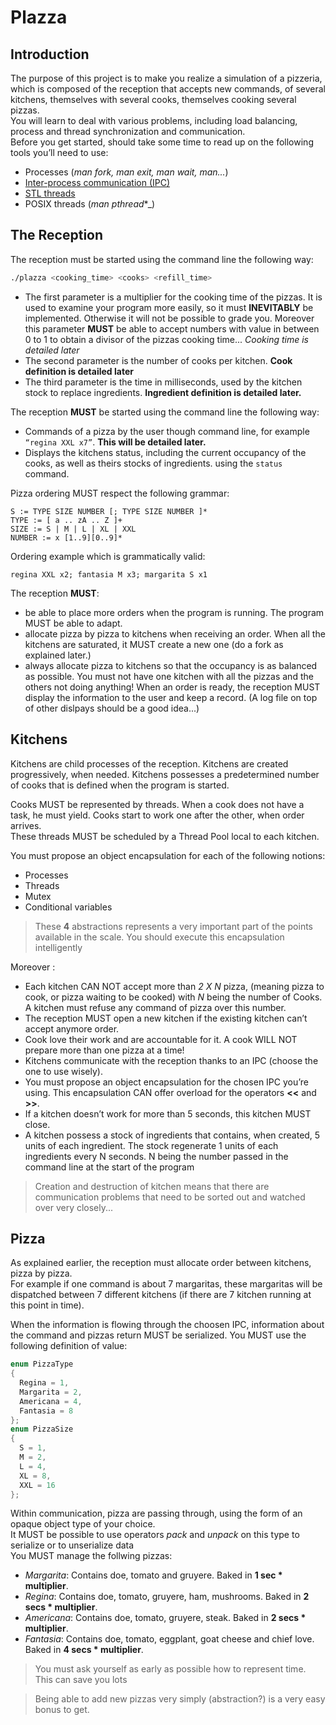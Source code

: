 # Plazza

## Introduction

The purpose of this project is to make you realize a simulation of a pizzeria, which is composed of the
reception that accepts new commands, of several kitchens, themselves with several cooks, themselves
cooking several pizzas.<br>
You will learn to deal with various problems, including load balancing, process and thread synchronization
and communication.<br>
Before you get started, should take some time to read up on the following tools you’ll need to use:
- Processes (_man fork, man exit, man wait, man..._)
- [Inter-process communication (IPC)](https://en.wikipedia.org/wiki/Inter-process_communication)
- [STL threads](http://en.cppreference.com/w/cpp/thread/thread)
- POSIX threads (_man pthread_*_)

## The Reception

The reception must be started using the command line the following way:
```bash
./plazza <cooking_time> <cooks> <refill_time>
```

- The first parameter is a multiplier for the cooking time of the pizzas. It is used to examine your program
  more easily, so it must **INEVITABLY** be implemented. Otherwise it will not be possible to grade you.
  Moreover this parameter **MUST** be able to accept numbers with value in between 0 to 1 to obtain a
  divisor of the pizzas cooking time... _Cooking time is detailed later_
- The second parameter is the number of cooks per kitchen. **Cook definition is detailed later**
- The third parameter is the time in milliseconds, used by the kitchen stock to replace ingredients.
  **Ingredient definition is detailed later.**

The reception **MUST** be started using the command line the following way:

- Commands of a pizza by the user though command line, for example `“regina XXL x7”`. **This will be
  detailed later.**
- Displays the kitchens status, including the current occupancy of the cooks, as well as theirs stocks of
  ingredients. using the `status` command.


Pizza ordering MUST respect the following grammar:

```
S := TYPE SIZE NUMBER [; TYPE SIZE NUMBER ]*
TYPE := [ a .. zA .. Z ]+
SIZE := S | M | L | XL | XXL
NUMBER := x [1..9][0..9]*
```

Ordering example which is grammatically valid:

```regina XXL x2; fantasia M x3; margarita S x1```

The reception **MUST**:

- be able to place more orders when the program is running. The program MUST be able to adapt.
- allocate pizza by pizza to kitchens when receiving an order.
  When all the kitchens are saturated, it MUST create a new one (do a fork as explained later.)
- always allocate pizza to kitchens so that the occupancy is as balanced as possible. You must not have
  one kitchen with all the pizzas and the others not doing anything!
  When an order is ready, the reception MUST display the information to the user and keep a record. (A log
  file on top of other dislpays should be a good idea...)

## Kitchens

Kitchens are child processes of the reception. Kitchens are created progressively, when needed. Kitchens
possesses a predetermined number of cooks that is defined when the program is started.

Cooks MUST be represented by threads. When a cook does not have a task, he must yield. Cooks start to
work one after the other, when order arrives.<br>
These threads MUST be scheduled by a Thread Pool local to each kitchen.

You must propose an object encapsulation for each of the following notions:

- Processes
- Threads
- Mutex
- Conditional variables

> These **4** abstractions represents a very important part of the points available in the scale.
You should execute this encapsulation intelligently

Moreover :
- Each kitchen CAN NOT accept more than _2 X N_ pizza, (meaning pizza to cook, or pizza waiting to be
  cooked) with _N_ being the number of Cooks. A kitchen must refuse any command of pizza over this
  number.
- The reception MUST open a new kitchen if the existing kitchen can’t accept anymore order.
- Cook love their work and are accountable for it. A cook WILL NOT prepare more than one pizza at a
  time!
- Kitchens communicate with the reception thanks to an IPC (choose the one to use wisely).
- You must propose an object encapsulation for the chosen IPC you’re using. This encapsulation CAN
  offer overload for the operators **<<** and **>>**.
- If a kitchen doesn’t work for more than 5 seconds, this kitchen MUST close.
- A kitchen possess a stock of ingredients that contains, when created, 5 units of each ingredient. The
  stock regenerate 1 units of each ingredients every N seconds. N being the number passed in the 
  command line at the start of the program

> Creation and destruction of kitchen means that there are communication problems that
need to be sorted out and watched over very closely...

## Pizza

As explained earlier, the reception must allocate order between kitchens, pizza by pizza.<br>
For example if one command is about 7 margaritas, these margaritas will be dispatched between 7 different
kitchens (if there are 7 kitchen running at this point in time).

When the information is flowing through the choosen IPC, information about the command and pizzas
return MUST be serialized. You MUST use the following definition of value:
```c++
enum PizzaType
{
  Regina = 1,
  Margarita = 2,
  Americana = 4,
  Fantasia = 8
};
enum PizzaSize
{
  S = 1,
  M = 2,
  L = 4,
  XL = 8,
  XXL = 16
};
```

Within communication, pizza are passing through, using the form of an opaque object type of your choice.<br>
It MUST be possible to use operators _pack_ and _unpack_ on this type to serialize or to unserialize data<br>
You MUST manage the follwing pizzas:
- _Margarita_: Contains doe, tomato and gruyere. Baked in **1 sec * multiplier**.
- _Regina_: Contains doe, tomato, gruyere, ham, mushrooms. Baked in **2 secs * multiplier**.
- _Americana_: Contains doe, tomato, gruyere, steak. Baked in **2 secs * multiplier**.
- _Fantasia_: Contains doe, tomato, eggplant, goat cheese and chief love. Baked in **4 secs * multiplier**.

> You must ask yourself as early as possible how to represent time. This can save you lots

> Being able to add new pizzas very simply (abstraction?) is a very easy bonus to get.